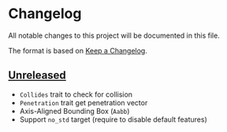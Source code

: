 # Changelog

All notable changes to this project will be documented in this file.

The format is based on [Keep a Changelog](https://keepachangelog.com/en/1.0.0/).


## [Unreleased]

* `Collides` trait to check for collision
* `Penetration` trait get penetration vector
* Axis-Aligned Bounding Box (`Aabb`)
* Support `no_std` target (require to disable default features)

[Unreleased]: https://github.com/jcornaz/collision2d/compare/...HEAD
